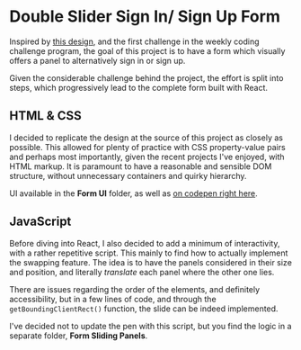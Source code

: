 # Double Slider Sign In/ Sign Up Form

Inspired by [this design](https://dribbble.com/shots/5311359-Diprella-Login), and the first challenge in the weekly coding challenge program, the goal of this project is to have a form which visually offers a panel to alternatively sign in or sign up.

Given the considerable challenge behind the project, the effort is split into steps, which progressively lead to the complete form built with React.

## HTML & CSS

I decided to replicate the design at the source of this project as closely as possible. This allowed for plenty of practice with CSS property-value pairs and perhaps most importantly, given the recent projects I've enjoyed, with HTML markup. It is paramount to have a reasonable and sensible DOM structure, without unnecessary containers and quirky hierarchy.

UI available in the **Form UI** folder, as well as [on codepen right here](https://codepen.io/borntofrappe/full/dLPjpp).

## JavaScript

Before diving into React, I also decided to add a minimum of interactivity, with a rather repetitive script. This mainly to find how to actually implement the swapping feature. The idea is to have the panels considered in their size and position, and literally _translate_ each panel where the other one lies.

There are issues regarding the order of the elements, and definitely accessibility, but in a few lines of code, and through the `getBoundingClientRect()` function, the slide can be indeed implemented.

I've decided not to update the pen with this script, but you find the logic in a separate folder, **Form Sliding Panels**.

